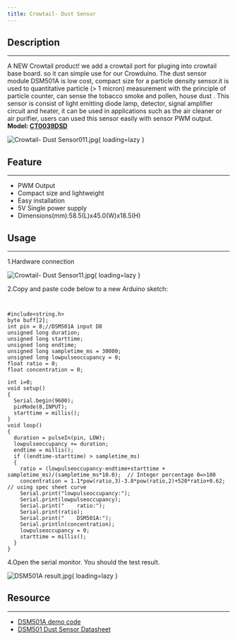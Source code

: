 ```yaml
---
title: Crowtail- Dust Sensor
---
```


## Description
-----------

A NEW Crowtail product! we add a crowtail port for pluging into crowtail base board. so it can simple use for our Crowduino. The dust sensor module DSM501A is low cost, compact size for a particle density sensor.it is used to quantitative particle (&gt; 1 micron) measurement with the principle of particle counter, can sense the tobacco smoke and pollen, house dust . This sensor is consist of light emitting diode lamp, detector, signal amplifier circuit and heater, it can be used in applications such as the air cleaner or air purifier, users can used this sensor easily with sensor PWM output.  
**Model: [CT0039DSD](http://www.elecrow.com/crowtail-dust-sensor-dsm501a-p-1484.html)**

![Crowtail- Dust Sensor011.jpg](https://wiki.elecrow.com/images/thumb/0/0e/Crowtail-_Dust_Sensor011.jpg/400px-Crowtail-_Dust_Sensor011.jpg){ loading=lazy }

## Feature
-------

- PWM Output
- Compact size and lightweight
- Easy installation
- 5V Single power supply
- Dimensions(mm):58.5(L)x45.0(W)x18.5(H)

## Usage
-----

1.Hardware connection

![Crowtail- Dust Sensor11.jpg](https://wiki.elecrow.com/images/thumb/d/df/Crowtail-_Dust_Sensor11.jpg/600px-Crowtail-_Dust_Sensor11.jpg){ loading=lazy }

2.Copy and paste code below to a new Arduino sketch:

```


#include<string.h>
byte buff[2];
int pin = 8;//DSM501A input D8
unsigned long duration;
unsigned long starttime;
unsigned long endtime;
unsigned long sampletime_ms = 30000;
unsigned long lowpulseoccupancy = 0;
float ratio = 0;
float concentration = 0;
 
int i=0;
void setup()
{
  Serial.begin(9600);
  pinMode(8,INPUT);
  starttime = millis(); 
}
void loop()
{
  duration = pulseIn(pin, LOW);
  lowpulseoccupancy += duration;
  endtime = millis();
  if ((endtime-starttime) > sampletime_ms)
  {
    ratio = (lowpulseoccupancy-endtime+starttime + sampletime_ms)/(sampletime_ms*10.0);  // Integer percentage 0=>100
    concentration = 1.1*pow(ratio,3)-3.8*pow(ratio,2)+520*ratio+0.62; // using spec sheet curve
    Serial.print("lowpulseoccupancy:");
    Serial.print(lowpulseoccupancy);
    Serial.print("    ratio:");
    Serial.print(ratio);
    Serial.print("    DSM501A:");
    Serial.println(concentration);
    lowpulseoccupancy = 0;
    starttime = millis();
  } 
}
```

4.Open the serial monitor. You should the test result.

![DSM501A result.jpg](https://wiki.elecrow.com/images/thumb/2/24/DSM501A_result.jpg/400px-DSM501A_result.jpg){ loading=lazy }

## Resource
--------

- [DSM501A demo code](./files/DSM501A-zip.md)
- [DSM501 Dust Sensor Datasheet](./files/DSM501-pdf.md)